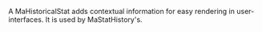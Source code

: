 A MaHistoricalStat adds contextual information for easy rendering in user-interfaces.  It is used by MaStatHistory's.